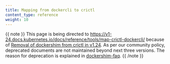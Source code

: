 ```yaml
---
title: Mapping from dockercli to crictl
content_type: reference
weight: 10
---
```


{{ note }}
This page is being directed to 
https://v1-24.docs.kubernetes.io/docs/reference/tools/map-crictl-dockercli/ because of
[Removal of dockershim from crictl in v1.24](https://github.com/kubernetes-sigs/cri-tools/issues/870).
As per our community policy, deprecated documents are not maintained beyond next three versions.
The reason for deprecation is explained in [dockershim-faq](https://kubernetes.io/blog/2020/12/02/dockershim-faq/).
{{ /note }}
